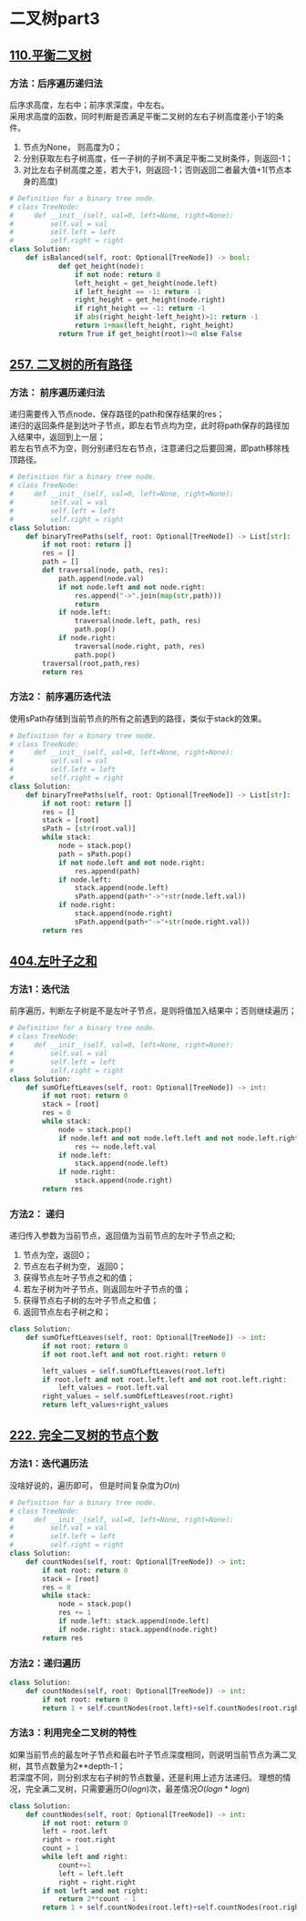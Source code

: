 # 二叉树part3
## [110.平衡二叉树](https://leetcode.cn/problems/balanced-binary-tree/)
### 方法：后序遍历递归法
后序求高度，左右中；前序求深度，中左右。  
采用求高度的函数，同时判断是否满足平衡二叉树的左右子树高度差小于1的条件。   
1. 节点为None， 则高度为0；
2. 分别获取左右子树高度，任一子树的子树不满足平衡二叉树条件，则返回-1；
3. 对比左右子树高度之差，若大于1，则返回-1；否则返回二者最大值+1(节点本身的高度)
```python
# Definition for a binary tree node.
# class TreeNode:
#     def __init__(self, val=0, left=None, right=None):
#         self.val = val
#         self.left = left
#         self.right = right
class Solution:
    def isBalanced(self, root: Optional[TreeNode]) -> bool:
            def get_height(node):
                if not node: return 0
                left_height = get_height(node.left)
                if left_height == -1: return -1
                right_height = get_height(node.right)
                if right_height == -1: return -1
                if abs(right_height-left_height)>1: return -1
                return 1+max(left_height, right_height)
            return True if get_height(root)>=0 else False
```

## [257. 二叉树的所有路径](https://leetcode.cn/problems/binary-tree-paths/)
### 方法： 前序遍历递归法
递归需要传入节点node、保存路径的path和保存结果的res；  
递归的返回条件是到达叶子节点，即左右节点均为空，此时将path保存的路径加入结果中，返回到上一层；  
若左右节点不为空，则分别递归左右节点，注意递归之后要回溯，即path移除栈顶路径。  
```python
# Definition for a binary tree node.
# class TreeNode:
#     def __init__(self, val=0, left=None, right=None):
#         self.val = val
#         self.left = left
#         self.right = right
class Solution:
    def binaryTreePaths(self, root: Optional[TreeNode]) -> List[str]:
        if not root: return []
        res = []
        path = []
        def traversal(node, path, res):
            path.append(node.val)
            if not node.left and not node.right:
                res.append("->".join(map(str,path)))
                return
            if node.left:
                traversal(node.left, path, res)
                path.pop()
            if node.right:
                traversal(node.right, path, res)
                path.pop()
        traversal(root,path,res)
        return res
```

### 方法2： 前序遍历迭代法
使用sPath存储到当前节点的所有之前遇到的路径，类似于stack的效果。

```python
# Definition for a binary tree node.
# class TreeNode:
#     def __init__(self, val=0, left=None, right=None):
#         self.val = val
#         self.left = left
#         self.right = right
class Solution:
    def binaryTreePaths(self, root: Optional[TreeNode]) -> List[str]:
        if not root: return []
        res = []
        stack = [root]
        sPath = [str(root.val)]
        while stack:
            node = stack.pop()
            path = sPath.pop()
            if not node.left and not node.right:
                res.append(path)
            if node.left:
                stack.append(node.left)
                sPath.append(path+"->"+str(node.left.val))
            if node.right:
                stack.append(node.right)
                sPath.append(path+"->"+str(node.right.val))
        return res
```

## [404.左叶子之和](https://leetcode.cn/problems/sum-of-left-leaves/description/)

### 方法1：迭代法
前序遍历，判断左子树是不是左叶子节点，是则将值加入结果中；否则继续遍历；
```python
# Definition for a binary tree node.
# class TreeNode:
#     def __init__(self, val=0, left=None, right=None):
#         self.val = val
#         self.left = left
#         self.right = right
class Solution:
    def sumOfLeftLeaves(self, root: Optional[TreeNode]) -> int:
        if not root: return 0
        stack = [root]
        res = 0
        while stack:
            node = stack.pop()
            if node.left and not node.left.left and not node.left.right:
                res += node.left.val
            if node.left:
                stack.append(node.left)
            if node.right:
                stack.append(node.right)
        return res
```

### 方法2： 递归
递归传入参数为当前节点，返回值为当前节点的左叶子节点之和;  
1. 节点为空，返回0；
2. 节点左右子树为空， 返回0；
3. 获得节点左叶子节点之和的值；
4. 若左子树为叶子节点，则返回左叶子节点的值；
5. 获得节点右子树的左叶子节点之和值；
6. 返回节点左右子树之和；

```python
class Solution:
    def sumOfLeftLeaves(self, root: Optional[TreeNode]) -> int:
        if not root: return 0
        if not root.left and not root.right: return 0

        left_values = self.sumOfLeftLeaves(root.left)
        if root.left and not root.left.left and not root.left.right:
            left_values = root.left.val
        right_values = self.sumOfLeftLeaves(root.right)
        return left_values+right_values
```

## [222. 完全二叉树的节点个数](https://leetcode.cn/problems/count-complete-tree-nodes/description/)

### 方法1：迭代遍历法
没啥好说的，遍历即可， 但是时间复杂度为$O(n)$
```python
# Definition for a binary tree node.
# class TreeNode:
#     def __init__(self, val=0, left=None, right=None):
#         self.val = val
#         self.left = left
#         self.right = right
class Solution:
    def countNodes(self, root: Optional[TreeNode]) -> int:
        if not root: return 0
        stack = [root]
        res = 0
        while stack:
            node = stack.pop()
            res += 1
            if node.left: stack.append(node.left)
            if node.right: stack.append(node.right)
        return res
```
### 方法2：递归遍历
```python
class Solution:
    def countNodes(self, root: Optional[TreeNode]) -> int:
        if not root: return 0
        return 1 + self.countNodes(root.left)+self.countNodes(root.right)
```
### 方法3：利用完全二叉树的特性
如果当前节点的最左叶子节点和最右叶子节点深度相同，则说明当前节点为满二叉树，其节点数量为2**depth-1；  
若深度不同，则分别求左右子树的节点数量，还是利用上述方法递归。
理想的情况，完全满二叉树，只需要遍历$O(log n)$次，最差情况$O(logn*logn)$
```python
class Solution:
    def countNodes(self, root: Optional[TreeNode]) -> int:
        if not root: return 0
        left = root.left
        right = root.right
        count = 1
        while left and right:
            count+=1
            left = left.left
            right = right.right
        if not left and not right:
            return 2**count - 1
        return 1 + self.countNodes(root.left)+self.countNodes(root.right)
```